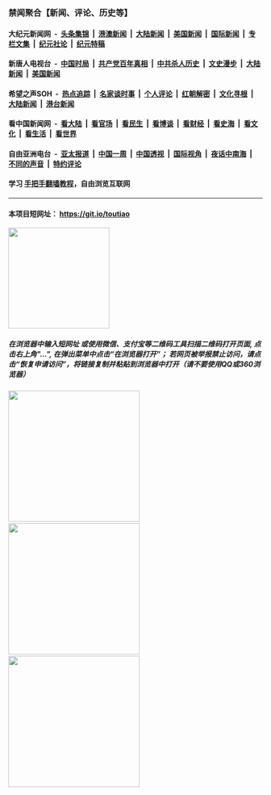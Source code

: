 ### 禁闻聚合【新闻、评论、历史等】

#### 大纪元新闻网 &nbsp;-&nbsp; [头条集锦](indexes/E头条集锦.md?t=02240601) &nbsp;|&nbsp; [港澳新闻](indexes/E港澳新闻.md?t=02240601)  &nbsp;|&nbsp; [大陆新闻](indexes/E大陆新闻.md?t=02240601) &nbsp;|&nbsp; [美国新闻](indexes/E美国新闻.md?t=02240601) &nbsp;|&nbsp; [国际新闻](indexes/E国际新闻.md?t=02240601) &nbsp;|&nbsp; [专栏文集](indexes/E专栏文集.md?t=02240601) &nbsp;|&nbsp; [纪元社论](indexes/E纪元社论.md?t=02240601) &nbsp;|&nbsp; [纪元特稿](indexes/E纪元特稿.md?t=02240601) 

#### 新唐人电视台 &nbsp;-&nbsp; [中国时局](indexes/N中国时局.md?t=02240601) &nbsp;|&nbsp; [共产党百年真相](indexes/N共产党百年真相.md?t=02240601) &nbsp;|&nbsp; [中共杀人历史](indexes/N中共杀人历史.md?t=02240601) &nbsp;|&nbsp; [文史漫步](indexes/N文史漫步.md?t=02240601) &nbsp;|&nbsp; [大陆新闻](indexes/N大陆新闻.md?t=02240601) &nbsp;|&nbsp; [美国新闻](indexes/N美国新闻.md?t=02240601)

#### 希望之声SOH &nbsp;-&nbsp; [热点追踪](indexes/H热点追踪.md?t=02240601) &nbsp;|&nbsp; [名家谈时事](indexes/H名家谈时事.md?t=02240601) &nbsp;|&nbsp; [个人评论](indexes/H个人评论.md?t=02240601)  &nbsp;|&nbsp; [红朝解密](indexes/H红朝解密.md?t=02240601) &nbsp;|&nbsp; [文化寻根](indexes/H文化寻根.md?t=02240601) &nbsp;|&nbsp; [大陆新闻](indexes/H大陆新闻.md?t=02240601) &nbsp;|&nbsp; [港台新闻](indexes/H港台新闻.md?t=02240601)

#### 看中国新闻网 &nbsp;-&nbsp; [看大陆](indexes/S看大陆.md?t=02240601) &nbsp;|&nbsp; [看官场](indexes/S看官场.md?t=02240601) &nbsp;|&nbsp; [看民生](indexes/S看民生.md?t=02240601)  &nbsp;|&nbsp; [看博谈](indexes/S看博谈.md?t=02240601) &nbsp;|&nbsp; [看财经](indexes/S看财经.md?t=02240601) &nbsp;|&nbsp; [看史海](indexes/S看史海.md?t=02240601) &nbsp;|&nbsp; [看文化](indexes/S看文化.md?t=02240601) &nbsp;|&nbsp; [看生活](indexes/S看生活.md?t=02240601) &nbsp;|&nbsp; [看世界](indexes/S看世界.md?t=02240601)

#### 自由亚洲电台 &nbsp;-&nbsp; [亚太报道](indexes/R亚太报道.md?t=02240601) &nbsp;|&nbsp; [中国一周](indexes/R中国一周.md?t=02240601) &nbsp;|&nbsp; [中国透视](indexes/R中国透视.md?t=02240601)  &nbsp;|&nbsp; [国际视角](indexes/R国际视角.md?t=02240601) &nbsp;|&nbsp; [夜话中南海](indexes/R夜话中南海.md?t=02240601) &nbsp;|&nbsp; [不同的声音](indexes/R不同的声音.md?t=02240601) &nbsp;|&nbsp; [特约评论](indexes/R特约评论.md?t=02240601)

#### 学习 [手把手翻墙教程](https://github.com/gfw-breaker/guides/wiki)，自由浏览互联网

----

#### 本项目短网址： https://git.io/toutiao
<img src="https://raw.githubusercontent.com/gfw-breaker/banned-news/master/scripts/img/qr.png" width="200px"/>  

##### 在浏览器中输入短网址 或使用微信、支付宝等二维码工具扫描二维码打开页面, 点击右上角"...", 在弹出菜单中点击“在浏览器打开”； 若网页被举报禁止访问，请点击“恢复申请访问”，将链接复制并粘贴到浏览器中打开（请不要使用QQ或360浏览器）

<img src="https://raw.githubusercontent.com/gfw-breaker/banned-news/master/scripts/img/1.png" width="260px"/> &nbsp; <img src="https://raw.githubusercontent.com/gfw-breaker/banned-news/master/scripts/img/2.png" width="260px"/> &nbsp; <img src="https://raw.githubusercontent.com/gfw-breaker/banned-news/master/scripts/img/3.png" width="260px"/>
